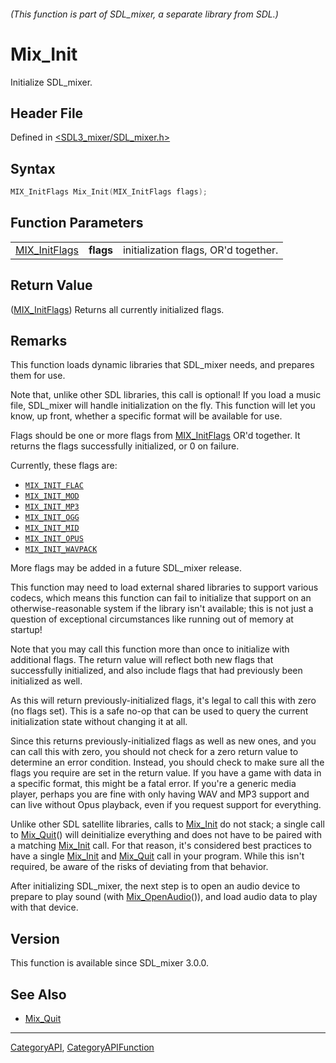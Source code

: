 ###### (This function is part of SDL_mixer, a separate library from SDL.)
# Mix_Init

Initialize SDL_mixer.

## Header File

Defined in [<SDL3_mixer/SDL_mixer.h>](https://github.com/libsdl-org/SDL_mixer/blob/main/include/SDL3_mixer/SDL_mixer.h)

## Syntax

```c
MIX_InitFlags Mix_Init(MIX_InitFlags flags);
```

## Function Parameters

|                                |           |                                      |
| ------------------------------ | --------- | ------------------------------------ |
| [MIX_InitFlags](MIX_InitFlags) | **flags** | initialization flags, OR'd together. |

## Return Value

([MIX_InitFlags](MIX_InitFlags)) Returns all currently initialized flags.

## Remarks

This function loads dynamic libraries that SDL_mixer needs, and prepares
them for use.

Note that, unlike other SDL libraries, this call is optional! If you load a
music file, SDL_mixer will handle initialization on the fly. This function
will let you know, up front, whether a specific format will be available
for use.

Flags should be one or more flags from [MIX_InitFlags](MIX_InitFlags) OR'd
together. It returns the flags successfully initialized, or 0 on failure.

Currently, these flags are:

- [`MIX_INIT_FLAC`](MIX_INIT_FLAC)
- [`MIX_INIT_MOD`](MIX_INIT_MOD)
- [`MIX_INIT_MP3`](MIX_INIT_MP3)
- [`MIX_INIT_OGG`](MIX_INIT_OGG)
- [`MIX_INIT_MID`](MIX_INIT_MID)
- [`MIX_INIT_OPUS`](MIX_INIT_OPUS)
- [`MIX_INIT_WAVPACK`](MIX_INIT_WAVPACK)

More flags may be added in a future SDL_mixer release.

This function may need to load external shared libraries to support various
codecs, which means this function can fail to initialize that support on an
otherwise-reasonable system if the library isn't available; this is not
just a question of exceptional circumstances like running out of memory at
startup!

Note that you may call this function more than once to initialize with
additional flags. The return value will reflect both new flags that
successfully initialized, and also include flags that had previously been
initialized as well.

As this will return previously-initialized flags, it's legal to call this
with zero (no flags set). This is a safe no-op that can be used to query
the current initialization state without changing it at all.

Since this returns previously-initialized flags as well as new ones, and
you can call this with zero, you should not check for a zero return value
to determine an error condition. Instead, you should check to make sure all
the flags you require are set in the return value. If you have a game with
data in a specific format, this might be a fatal error. If you're a generic
media player, perhaps you are fine with only having WAV and MP3 support and
can live without Opus playback, even if you request support for everything.

Unlike other SDL satellite libraries, calls to [Mix_Init](Mix_Init) do not
stack; a single call to [Mix_Quit](Mix_Quit)() will deinitialize everything
and does not have to be paired with a matching [Mix_Init](Mix_Init) call.
For that reason, it's considered best practices to have a single
[Mix_Init](Mix_Init) and [Mix_Quit](Mix_Quit) call in your program. While
this isn't required, be aware of the risks of deviating from that behavior.

After initializing SDL_mixer, the next step is to open an audio device to
prepare to play sound (with [Mix_OpenAudio](Mix_OpenAudio)()), and load
audio data to play with that device.

## Version

This function is available since SDL_mixer 3.0.0.

## See Also

- [Mix_Quit](Mix_Quit)

----
[CategoryAPI](CategoryAPI), [CategoryAPIFunction](CategoryAPIFunction)

